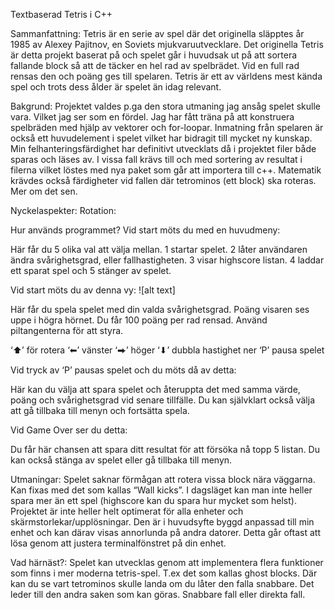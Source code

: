 Textbaserad Tetris i C++

Sammanfattning:
Tetris är en serie av spel där det originella släpptes år 1985 av Alexey Pajitnov, en Soviets mjukvaruutvecklare. Det originella Tetris är detta projekt baserat på och spelet går i huvudsak ut på att sortera fallande block så att de täcker en hel rad av spelbrädet. Vid en full rad rensas den och poäng ges till spelaren. Tetris är ett av världens mest kända spel och trots dess ålder är spelet än idag relevant.

Bakgrund:
Projektet valdes p.ga den stora utmaning jag ansåg spelet skulle vara. Vilket jag ser som en fördel. Jag har fått träna på att konstruera spelbräden med hjälp av vektorer och for-loopar. Inmatning från spelaren är också ett huvudelement i spelet vilket har bidragit till mycket ny kunskap. Min felhanteringsfärdighet har definitivt utvecklats då i projektet filer både sparas och läses av. I vissa fall krävs till och med sortering av resultat i filerna vilket löstes med nya paket som går att importera till c++. Matematik krävdes också färdigheter vid fallen där tetrominos (ett block) ska roteras. Mer om det sen.

Nyckelaspekter:
Rotation: 

Hur används programmet?
Vid start möts du med en huvudmeny:

Här får du 5 olika val att välja mellan. 1 startar spelet. 2 låter användaren ändra svårighetsgrad, eller fallhastigheten. 3 visar highscore listan. 4 laddar ett sparat spel och 5 stänger av spelet.






Vid start möts du av denna vy: ![alt text]

Här får du spela spelet med din valda svårighetsgrad. Poäng visaren ses uppe i högra hörnet. Du får 100 poäng per rad rensad. Använd piltangenterna för att styra. 

‘⬆’ för rotera
‘⬅’ vänster
‘⮕’ höger
‘⬇’  dubbla hastighet ner
‘P’ pausa spelet



Vid tryck av ‘P’ pausas spelet och du möts då av detta:

Här kan du välja att spara spelet och återuppta det med samma värde, poäng och svårighetsgrad vid senare tillfälle. Du kan självklart också välja att gå tillbaka till menyn och fortsätta spela.




Vid Game Over ser du detta:

Du får här chansen att spara ditt resultat för att försöka nå topp 5 listan. Du kan också stänga av spelet eller gå tillbaka till menyn.






Utmaningar:
Spelet saknar förmågan att rotera vissa block nära väggarna. Kan fixas med det som kallas “Wall kicks”. I dagsläget kan man inte heller spara mer än ett spel (highscore kan du spara hur mycket som helst). Projektet är inte heller helt optimerat för alla enheter och skärmstorlekar/upplösningar. Den är i huvudsyfte byggd anpassad till min enhet och kan därav visas annorlunda på andra datorer. Detta går oftast att lösa genom att justera terminalfönstret på din enhet. 

Vad härnäst?:
Spelet kan utvecklas genom att implementera flera funktioner som finns i mer moderna tetris-spel. T.ex det som kallas ghost blocks. Där kan du se vart tetrominos skulle landa om du låter den falla snabbare. Det leder till den andra saken som kan göras. Snabbare fall eller direkta fall. 
